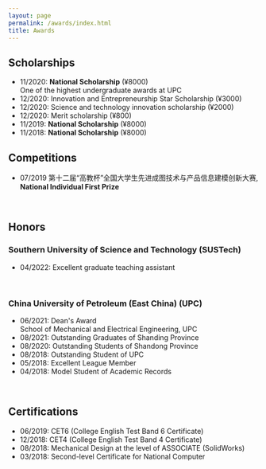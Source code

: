 ```yaml
---
layout: page
permalink: /awards/index.html
title: Awards
---
```


## Scholarships
- 11/2020: **National Scholarship** (¥8000)<br>One of the highest undergraduate awards at UPC
- 12/2020: Innovation and Entrepreneurship Star Scholarship (¥3000)
- 12/2020: Science and technology innovation scholarship (¥2000)
- 12/2020: Merit scholarship (¥800)
- 11/2019: **National Scholarship** (¥8000)
- 11/2018: **National Scholarship** (¥8000)

## Competitions
- 07/2019 第十二届“高教杯”全国大学生先进成图技术与产品信息建模创新大赛, **National Individual First Prize**
<br>

## Honors
### Southern University of Science and Technology **(SUSTech)**
- 04/2022: Excellent graduate teaching assistant
<br>

### China University of Petroleum (East China) **(UPC)**
- 06/2021: Dean's Award<br>School of Mechanical and Electrical Engineering, UPC
- 08/2021: Outstanding Graduates of Shanding Province
- 08/2020: Outstanding Students of Shandong Province
- 08/2018: Outstanding Student of UPC
- 05/2018: Excellent League Member
- 04/2018: Model Student of Academic Records
<br>

## Certifications
- 06/2019: CET6 (College English Test Band 6 Certificate)
- 12/2018: CET4 (College English Test Band 4 Certificate)
- 08/2018: Mechanical Design at the level of ASSOCIATE (SolidWorks)
- 03/2018: Second-level Certificate for National Computer
<br>

